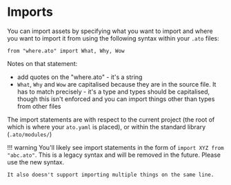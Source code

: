# Imports

You can import assets by specifying what you want to import and where you want to import it from using the following syntax within your `.ato` files:

`from "where.ato" import What, Why, Wow`

Notes on that statement:
- add quotes on the "where.ato" - it's a string
- `What`, `Why` and `Wow` are capitalised because they are in the source file. It has to match precisely - it's a type and types should be capitalised, though this isn't enforced and you can import things other than types from other files

The import statements are with respect to the current project (the root of which is where your `ato.yaml` is placed), or within the standard library (`.ato/modules/`)

!!! warning
    You'll likely see import statements in the form of `import XYZ from "abc.ato"`. This is a legacy syntax and will be removed in the future. Please use the new syntax.

    It also doesn't support importing multiple things on the same line.

